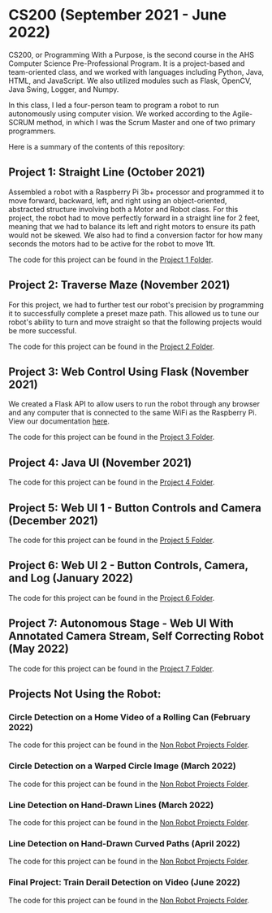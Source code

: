 # CS200 (September 2021 - June 2022)
CS200, or Programming With a Purpose, is the second course in the AHS Computer Science Pre-Professional Program. It is a project-based and team-oriented class, and we worked with languages including Python, Java, HTML, and JavaScript. We also utilized modules such as Flask, OpenCV, Java Swing, Logger, and Numpy. 

In this class, I led a four-person team to program a robot to run autonomously using computer vision. We worked according to the Agile-SCRUM method, in which I was the Scrum Master and one of two primary programmers.

Here is a summary of the contents of this repository:

## Project 1: Straight Line (October 2021)
Assembled a robot with a Raspberry Pi 3b+ processor and programmed it to move forward, backward, left, and right using an object-oriented, abstracted structure involving both a Motor and Robot class. For this project, the robot had to move perfectly forward in a straight line for 2 feet, meaning that we had to balance its left and right motors to ensure its path would not be skewed. We also had to find a conversion factor for how many seconds the motors had to be active for the robot to move 1ft.

The code for this project can be found in the [Project 1 Folder](https://github.com/jnnchi/CS200/tree/main/project1).

## Project 2: Traverse Maze (November 2021)
For this project, we had to further test our robot's precision by programming it to successfully complete a preset maze path. This allowed us to tune our robot's ability to turn and move straight so that the following projects would be more successful.

The code for this project can be found in the [Project 2 Folder](https://github.com/jnnchi/CS200/tree/main/project2).

## Project 3: Web Control Using Flask (November 2021)
We created a Flask API to allow users to run the robot through any browser and any computer that is connected to the same WiFi as the Raspberry Pi. View our documentation [here](https://docs.google.com/document/d/1o0M4B9gvexxTvWWVfs1vIguKFfLGcg4x77M757j3ddU/edit?usp=sharing).

The code for this project can be found in the [Project 3 Folder](https://github.com/jnnchi/CS200/tree/main/project3).

## Project 4: Java UI (November 2021)
The code for this project can be found in the [Project 4 Folder](https://github.com/jnnchi/CS200/tree/main/project4).

## Project 5: Web UI 1 - Button Controls and Camera (December 2021)
The code for this project can be found in the [Project 5 Folder](https://github.com/jnnchi/CS200/tree/main/project5).

## Project 6: Web UI 2 - Button Controls, Camera, and Log (January 2022)
The code for this project can be found in the [Project 6 Folder](https://github.com/jnnchi/CS200/tree/main/project6).

## Project 7: Autonomous Stage - Web UI With Annotated Camera Stream, Self Correcting Robot (May 2022)
The code for this project can be found in the [Project 7 Folder](https://github.com/jnnchi/CS200/tree/main/project7).

## Projects Not Using the Robot:
### Circle Detection on a Home Video of a Rolling Can (February 2022)
The code for this project can be found in the [Non Robot Projects Folder](https://github.com/jnnchi/CS200/tree/main/non-robot-projects/1.%20Detect%20Circle%20on%20Rolling%20Can%20Video).

### Circle Detection on a Warped Circle Image (March 2022)
The code for this project can be found in the [Non Robot Projects Folder](https://github.com/jnnchi/CS200/tree/main/non-robot-projects/2.%20Detect%20Warped%20Circle).

### Line Detection on Hand-Drawn Lines (March 2022)
The code for this project can be found in the [Non Robot Projects Folder](https://github.com/jnnchi/CS200/tree/main/non-robot-projects/3.%20Detect%20Lines).

### Line Detection on Hand-Drawn Curved Paths (April 2022)
The code for this project can be found in the [Non Robot Projects Folder](https://github.com/jnnchi/CS200/tree/main/non-robot-projects/4.%20Detect%20Curved%20Lines).

### Final Project: Train Derail Detection on Video (June 2022)
The code for this project can be found in the [Non Robot Projects Folder](https://github.com/jnnchi/CS200/tree/main/non-robot-projects/5.%20Final%20-%20Train%20Derail%20Detection).
